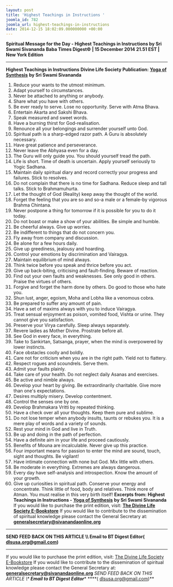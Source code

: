 ```yaml
---
layout: post
title: 'Highest Teachings in Instructions '
joomla_id: 782
joomla_url: highest-teachings-in-instructions
date: 2014-12-15 18:02:09.000000000 +00:00
---
```

**Spiritual Message for the Day - Highest Teachings in Instructions by Sri Swami Sivananda**
**Baba Times Digest© | 15 December 2014 21.51 EST | New York Edition**
* * *  
**Highest Teachings in Instructions**
**Divine Life Society Publication:** [**Yoga of Synthesis**](http://www.sivanandaonline.org/public_html/?cmd=displaysection&section_id=649&parent=632&format=html) **by Sri Swami Sivananda**
1. Reduce your wants to the utmost minimum.  
 2. Adapt yourself to circumstances.  
 3. Never be attached to anything or anybody.  
 4. Share what you have with others.  
 5. Be ever ready to serve. Lose no opportunity. Serve with Atma Bhava.  
 6. Entertain Akarta and Sakshi Bhava.  
 7. Speak measured and sweet words.  
 8. Have a burning thirst for God-realisation.  
 9. Renounce all your belongings and surrender yourself unto God.  
 10. Spiritual path is a sharp-edged razor path. A Guru is absolutely necessary.  
 11. Have great patience and perseverance.  
 12. Never leave the Abhyasa even for a day.  
 13. The Guru will only guide you. You should yourself tread the path.  
 14. Life is short. Time of death is uncertain. Apply yourself seriously to Yogic Sadhana.  
 15. Maintain daily spiritual diary and record correctly your progress and failures. Stick to resolves.  
 16. Do not complain that there is no time for Sadhana. Reduce sleep and tall talks. Stick to Brahmamuhurta.  
 17. Let the thought of God (Reality) keep away the thought of the world.  
 18. Forget the feeling that you are so and so-a male or a female-by vigorous Brahma Chintana.  
 19. Never postpone a thing for tomorrow if it is possible for you to do it today.  
 20. Do not boast or make a show of your abilities. Be simple and humble.  
 21. Be cheerful always. Give up worries.  
 22. Be indifferent to things that do not concern you.  
 23. Fly away from company and discussion.  
 24. Be alone for a few hours daily.  
 25. Give up greediness, jealousy and hoarding.  
 26. Control your emotions by discrimination and Vairagya.  
 27. Maintain equilibrium of mind always.  
 28. Think twice before you speak and thrice before you act.  
 29. Give up back-biting, criticising and fault-finding. Beware of reaction.  
 30. Find out your own faults and weaknesses. See only good in others. Praise the virtues of others.  
 31. Forgive and forget the harm done by others. Do good to those who hate you.  
 32. Shun lust, anger, egoism, Moha and Lobha like a venomous cobra.  
 33. Be prepared to suffer any amount of pain.  
 34. Have a set of maxims always with you to induce Vairagya.  
 35. Treat sensual enjoyment as poison, vomited food, Vishta or urine. They cannot give you satisfaction.  
 36. Preserve your Virya carefully. Sleep always separately.  
 37. Revere ladies as Mother Divine. Prostrate before all.  
 38. See God in every face, in everything.  
 39. Take to Sankirtan, Satsanga, prayer, when the mind is overpowered by lower instincts.  
 40. Face obstacles coolly and boldly.  
 41. Care not for criticism when you are in the right path. Yield not to flattery.  
 42. Respect rogues and scoundrels. Serve them.  
 43. Admit your faults plainly.  
 44. Take care of your health. Do not neglect daily Asanas and exercises.  
 45. Be active and nimble always.  
 46. Develop your heart by giving. Be extraordinarily charitable. Give more than one's expectations.  
 47. Desires multiply misery. Develop contentment.  
 48. Control the senses one by one.  
 49. Develop Brahmakara Vritti by repeated thinking.  
 50. Have a check over all your thoughts. Keep them pure and sublime.  
 51. Do not lose temper when anybody insults, taunts or rebukes you. It is a mere play of words and a variety of sounds.  
 52. Rest your mind in God and live in Truth.  
 53. Be up and doing in the path of perfection.  
 54. Have a definite aim in your life and proceed cautiously.  
 55. Benefits of Mouna are incalculable. Never give up this practice.  
 56. Four important means for passion to enter the mind are sound, touch, sight and thoughts. Be vigilant!  
 57. Have intimate connection with none but God. Mix little with others.  
 58. Be moderate in everything. Extremes are always dangerous.  
 59. Every day have self-analysis and introspection. Know the amount of your growth.  
 60. Give up curiosities in spiritual path. Conserve your energy and concentrate. Think little of food, body and relatives. Think more of Atman. You must realise in this very birth itself!
**Excerpts from:**  **Highest Teachings in Instructions -** [**Yoga of Synthesis**](http://www.sivanandaonline.org/public_html/?cmd=displaysection&section_id=649&parent=632&format=html) **by Sri Swami Sivananda**
If you would like to purchase the print edition, visit: **[The Divine Life Society E-Bookstore](http://www.dlshq.org/download/download.htm)**
If you would like to contribute to the dissemination of spiritual knowledge please contact the General Secretary at: [](mailto:%20%3Cscript%20type=%27text/javascript%27%3E%20%3C%21--%20var%20prefix%20=%20%27ma%27%20+%20%27il%27%20+%20%27to%27;%20var%20path%20=%20%27hr%27%20+%20%27ef%27%20+%20%27=%27;%20var%20addy57016%20=%20%27generalsecretary%27%20+%20%27@%27;%20addy57016%20=%20addy57016%20+%20%27sivanandaonline%27%20+%20%27.%27%20+%20%27org%27;%20document.write%28%27%3Ca%20%27%20+%20path%20+%20%27%5C%27%27%20+%20prefix%20+%20%27:%27%20+%20addy57016%20+%20%27%5C%27%3E%27%29;%20document.write%28addy57016%29;%20document.write%28%27%3C%5C/a%3E%27%29;%20//--%3E%5Cn%20%3C/script%3E%3Cscript%20type=%27text/javascript%27%3E%20%3C%21--%20document.write%28%27%3Cspan%20style=%5C%27display:%20none;%5C%27%3E%27%29;%20//--%3E%20%3C/script%3EThis%20email%20address%20is%20being%20protected%20from%20spambots.%20You%20need%20JavaScript%20enabled%20to%20view%20it.%20%3Cscript%20type=%27text/javascript%27%3E%20%3C%21--%20document.write%28%27%3C/%27%29;%20document.write%28%27span%3E%27%29;%20//--%3E%20%3C/script%3E?subject=Contribution%20to%20Dissemination%20of%20Spiritual%20Knowledge) **generalsecretary@sivanandaonline.org**
****
**SEND FEED BACK ON THIS ARTICLE \\\ Email to BT Digest Editor[](mailto:%20%3Cscript%20type=%27text/javascript%27%3E%20%3C%21--%20var%20prefix%20=%20%27ma%27%20+%20%27il%27%20+%20%27to%27;%20var%20path%20=%20%27hr%27%20+%20%27ef%27%20+%20%27=%27;%20var%20addy72654%20=%20%27dlsusa.org%27%20+%20%27@%27;%20addy72654%20=%20addy72654%20+%20%27gmail%27%20+%20%27.%27%20+%20%27com%27;%20document.write%28%27%3Ca%20%27%20+%20path%20+%20%27%5C%27%27%20+%20prefix%20+%20%27:%27%20+%20addy72654%20+%20%27%5C%27%3E%27%29;%20document.write%28addy72654%29;%20document.write%28%27%3C%5C/a%3E%27%29;%20//--%3E%5Cn%20%3C/script%3E%3Cscript%20type=%27text/javascript%27%3E%20%3C%21--%20document.write%28%27%3Cspan%20style=%5C%27display:%20none;%5C%27%3E%27%29;%20//--%3E%20%3C/script%3EThis%20email%20address%20is%20being%20protected%20from%20spambots.%20You%20need%20JavaScript%20enabled%20to%20view%20it.%20%3Cscript%20type=%27text/javascript%27%3E%20%3C%21--%20document.write%28%27%3C/%27%29;%20document.write%28%27span%3E%27%29;%20//--%3E%20%3C/script%3E?subject=DLS%20Posts)( [dlsusa.org@gmail.com](mailto:dlsusa.org@gmail.com))**
* * *
  
If you would like to purchase the print edition, visit: [The Divine Life Society E-Bookstore](http://www.dlshq.org/download/download.htm)
If you would like to contribute to the dissemination of spiritual knowledge please contact the General Secretary at: **[generalsecretary@sivanandaonline.org](mailto:generalsecretary@sivanandaonline.org)**
**SEND FEED BACK ON THIS ARTICLE \\\**  **Email to BT Digest Editor**** [](mailto:%20%3Cscript%20type=%27text/javascript%27%3E%20%3C%21--%20var%20prefix%20=%20%27ma%27%20+%20%27il%27%20+%20%27to%27;%20var%20path%20=%20%27hr%27%20+%20%27ef%27%20+%20%27=%27;%20var%20addy72654%20=%20%27dlsusa.org%27%20+%20%27@%27;%20addy72654%20=%20addy72654%20+%20%27gmail%27%20+%20%27.%27%20+%20%27com%27;%20document.write%28%27%3Ca%20%27%20+%20path%20+%20%27%5C%27%27%20+%20prefix%20+%20%27:%27%20+%20addy72654%20+%20%27%5C%27%3E%27%29;%20document.write%28addy72654%29;%20document.write%28%27%3C%5C/a%3E%27%29;%20//--%3E%5Cn%20%3C/script%3E%3Cscript%20type=%27text/javascript%27%3E%20%3C%21--%20document.write%28%27%3Cspan%20style=%5C%27display:%20none;%5C%27%3E%27%29;%20//--%3E%20%3C/script%3EThis%20email%20address%20is%20being%20protected%20from%20spambots.%20You%20need%20JavaScript%20enabled%20to%20view%20it.%20%3Cscript%20type=%27text/javascript%27%3E%20%3C%21--%20document.write%28%27%3C/%27%29;%20document.write%28%27span%3E%27%29;%20//--%3E%20%3C/script%3E?subject=DLS%20Posts)****( [dlsusa.org@gmail.com](mailto:dlsusa.org@gmail.com))**  
